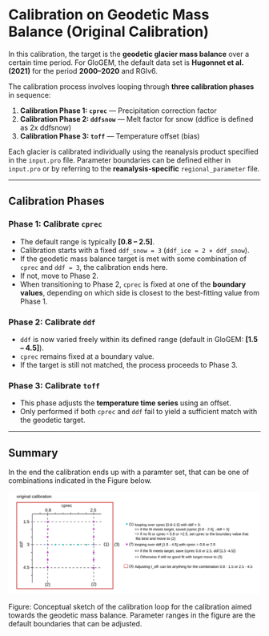 # Calibration on Geodetic Mass Balance (Original Calibration)

In this calibration, the target is the **geodetic glacier mass balance** over a certain time period. For GloGEM, the default data set is **Hugonnet et al. (2021)** for the period **2000–2020** and RGIv6.

The calibration process involves looping through **three calibration phases** in sequence:

1. **Calibration Phase 1: `cprec`** — Precipitation correction factor  
2. **Calibration Phase 2: `ddfsnow`** — Melt factor for snow (ddfice is defined as 2x ddfsnow)  
3. **Calibration Phase 3: `toff`** — Temperature offset (bias)

Each glacier is calibrated individually using the reanalysis product specified in the `input.pro` file. Parameter boundaries can be defined either in `input.pro` or by referring to the **reanalysis-specific** `regional_parameter` file.

---

## Calibration Phases

### Phase 1: Calibrate `cprec`

- The default range is typically **[0.8 – 2.5]**.
- Calibration starts with a fixed `ddf_snow = 3` (`ddf_ice = 2 × ddf_snow`).
- If the geodetic mass balance target is met with some combination of `cprec` and `ddf = 3`, the calibration ends here.
- If not, move to Phase 2.
- When transitioning to Phase 2, `cprec` is fixed at one of the **boundary values**, depending on which side is closest to the best-fitting value from Phase 1.

### Phase 2: Calibrate `ddf`

- `ddf` is now varied freely within its defined range (default in GloGEM: **[1.5 – 4.5]**).
- `cprec` remains fixed at a boundary value.
- If the target is still not matched, the process proceeds to Phase 3.

### Phase 3: Calibrate `toff`

- This phase adjusts the **temperature time series** using an offset.
- Only performed if both `cprec` and `ddf` fail to yield a sufficient match with the geodetic target.

---

## Summary
In the end the calibration ends up with a paramter set, that can be one of combinations indicated in the Figure below. 

![Conceptual sketch of the calibration loop for the calibration aimed towards the geodetic mass balance. Parameter ranges in the figure are the default boundaries that can be adjusted](images/original_calibration_scheme.png)

Figure: Conceptual sketch of the calibration loop for the calibration aimed towards the geodetic mass balance. Parameter ranges in the figure are the default boundaries that can be adjusted.

